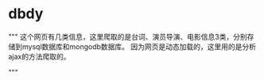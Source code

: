 # dbdy
"""
这个网页有几类信息，这里爬取的是台词、演员导演、电影信息3类，分别存储到mysql数据库和mongodb数据库。
因为网页是动态加载的，这里用的是分析ajax的方法爬取的。

"""
